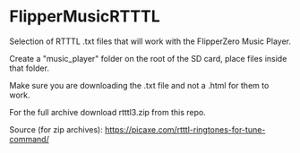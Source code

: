 # FlipperMusicRTTTL
Selection of RTTTL .txt files that will work with the FIipperZero Music Player. 

Create a "music_player" folder on the root of the SD card, place files inside that folder.

Make sure you are downloading the .txt file and not a .html for them to work.

For the full archive download rtttl3.zip from this repo.

Source (for zip archives): https://picaxe.com/rtttl-ringtones-for-tune-command/
